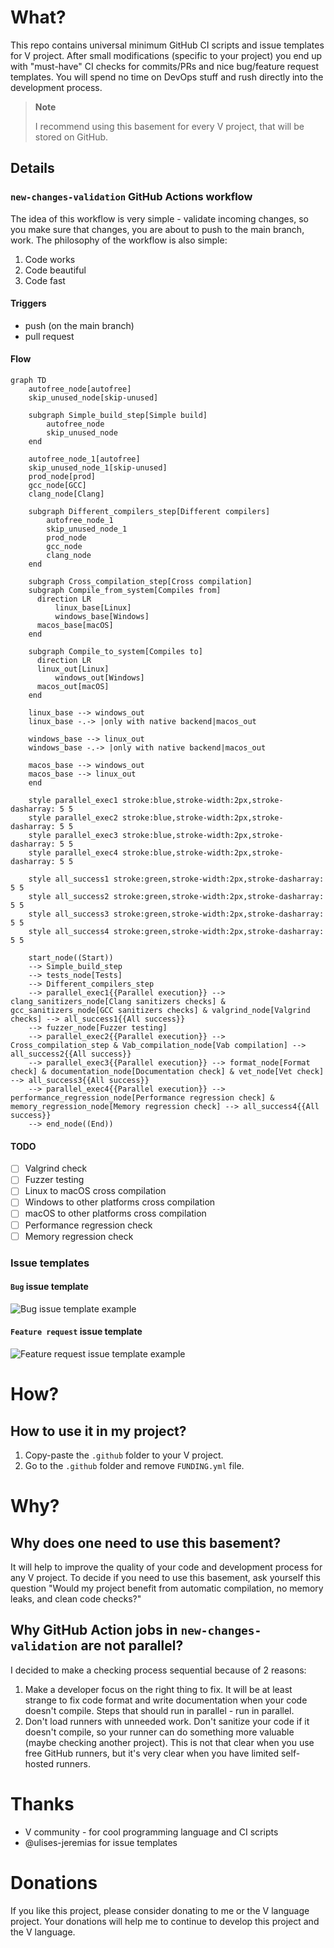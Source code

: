 # What?

This repo contains universal minimum GitHub CI scripts and issue templates for V project.
After small modifications (specific to your project) you end up with "must-have" CI checks for
commits/PRs and nice bug/feature request templates. You will spend no time on DevOps stuff
and rush directly into the development process.

> **Note**
>
> I recommend using this basement for every V project, that will be stored on GitHub.

## Details

### `new-changes-validation` GitHub Actions workflow

The idea of this workflow is very simple - validate incoming changes,
so you make sure that changes, you are about to push to the main branch, work.
The philosophy of the workflow is also simple:

1. Code works
2. Code beautiful
3. Code fast

#### Triggers

- push (on the main branch)
- pull request

#### Flow

```mermaid
graph TD
	autofree_node[autofree]
	skip_unused_node[skip-unused]

	subgraph Simple_build_step[Simple build]
		autofree_node
		skip_unused_node
	end

	autofree_node_1[autofree]
	skip_unused_node_1[skip-unused]
	prod_node[prod]
	gcc_node[GCC]
	clang_node[Clang]

	subgraph Different_compilers_step[Different compilers]
		autofree_node_1
		skip_unused_node_1
		prod_node
		gcc_node
		clang_node
	end

	subgraph Cross_compilation_step[Cross compilation]
    subgraph Compile_from_system[Compiles from]
      direction LR
		  linux_base[Linux]
		  windows_base[Windows]
      macos_base[macOS]
    end

    subgraph Compile_to_system[Compiles to]
      direction LR
      linux_out[Linux]
		  windows_out[Windows]
      macos_out[macOS]
    end

    linux_base --> windows_out
    linux_base -.-> |only with native backend|macos_out

    windows_base --> linux_out
    windows_base -.-> |only with native backend|macos_out

    macos_base --> windows_out
    macos_base --> linux_out
	end

	style parallel_exec1 stroke:blue,stroke-width:2px,stroke-dasharray: 5 5
	style parallel_exec2 stroke:blue,stroke-width:2px,stroke-dasharray: 5 5
	style parallel_exec3 stroke:blue,stroke-width:2px,stroke-dasharray: 5 5
	style parallel_exec4 stroke:blue,stroke-width:2px,stroke-dasharray: 5 5

	style all_success1 stroke:green,stroke-width:2px,stroke-dasharray: 5 5
	style all_success2 stroke:green,stroke-width:2px,stroke-dasharray: 5 5
	style all_success3 stroke:green,stroke-width:2px,stroke-dasharray: 5 5
	style all_success4 stroke:green,stroke-width:2px,stroke-dasharray: 5 5

	start_node((Start))
	--> Simple_build_step
	--> tests_node[Tests]
	--> Different_compilers_step
	--> parallel_exec1{{Parallel execution}} --> clang_sanitizers_node[Clang sanitizers checks] & gcc_sanitizers_node[GCC sanitizers checks] & valgrind_node[Valgrind checks] --> all_success1{{All success}}
	--> fuzzer_node[Fuzzer testing]
	--> parallel_exec2{{Parallel execution}} --> Cross_compilation_step & Vab_compilation_node[Vab compilation] --> all_success2{{All success}}
	--> parallel_exec3{{Parallel execution}} --> format_node[Format check] & documentation_node[Documentation check] & vet_node[Vet check] --> all_success3{{All success}}
	--> parallel_exec4{{Parallel execution}} --> performance_regression_node[Performance regression check] & memory_regression_node[Memory regression check] --> all_success4{{All success}}
	--> end_node((End))
```

#### TODO
- [ ] Valgrind check
- [ ] Fuzzer testing
- [ ] Linux to macOS cross compilation
- [ ] Windows to other platforms cross compilation
- [ ] macOS to other platforms cross compilation
- [ ] Performance regression check
- [ ] Memory regression check

### Issue templates

#### `Bug` issue template

![Bug issue template example](https://user-images.githubusercontent.com/36485221/219885209-8343f5cf-fbab-428f-8090-f7b1979a5c62.png)

#### `Feature request` issue template

![Feature request issue template example](https://user-images.githubusercontent.com/36485221/219885262-3f770c2b-a51a-4c95-8954-43ff97fc792d.png)

# How?

## How to use it in my project?

1. Copy-paste the `.github` folder to your V project.
2. Go to the `.github` folder and remove `FUNDING.yml` file.

# Why?

## Why does one need to use this basement?

It will help to improve the quality of your code and development process for any V project.
To decide if you need to use this basement, ask yourself this question
"Would my project benefit from automatic compilation, no memory leaks, and clean code checks?"

## Why GitHub Action jobs in `new-changes-validation` are not parallel?

I decided to make a checking process sequential because of 2 reasons:

1. Make a developer focus on the right thing to fix.
It will be at least strange to fix code format and write documentation
when your code doesn't compile. Steps that should run in parallel - run in parallel.
2. Don't load runners with unneeded work.
Don't sanitize your code if it doesn't compile, so your runner can do something more valuable
(maybe checking another project). This is not that clear when you use free GitHub runners,
but it's very clear when you have limited self-hosted runners.

# Thanks

- V community - for cool programming language and CI scripts
- @ulises-jeremias for issue templates

# Donations

If you like this project, please consider donating to me or the V language project.
Your donations will help me to continue to develop this project and the V language.
